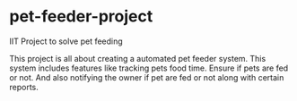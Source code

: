# pet-feeder-project
IIT Project to solve pet feeding

This project is all about creating a  automated pet feeder system. This system includes features like tracking pets food time.
Ensure if pets are fed or not. And also notifying the owner if pet are fed or not along with certain reports.